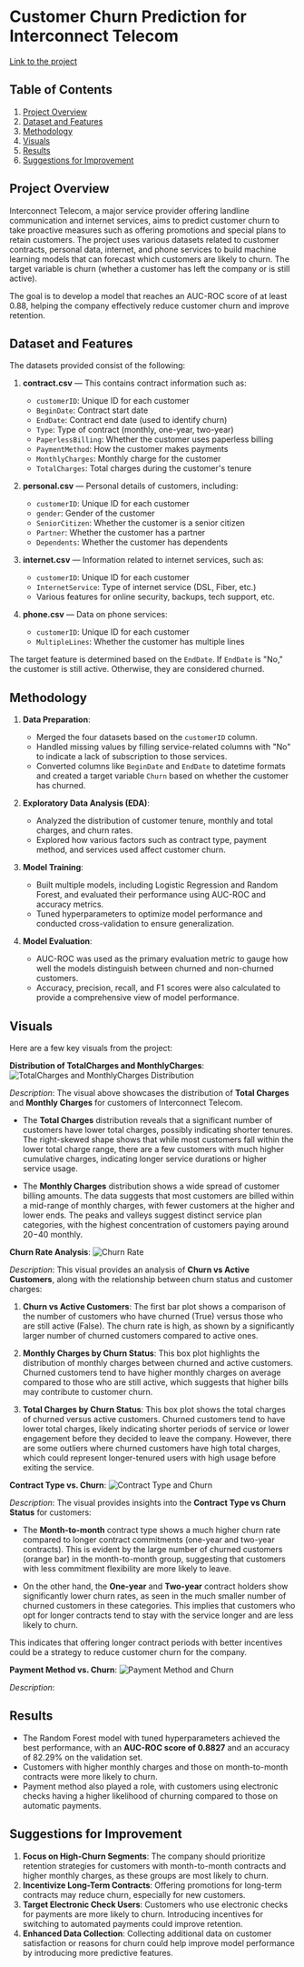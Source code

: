 # Customer Churn Prediction for Interconnect Telecom

[Link to the project](https://github.com/arr225/Data_Projects_TripleTen/blob/12c27989f10925328238261f263455dd3f75562f/Customer%20Churn%20Prediction/Interconnect%20Telecom%20%E2%80%93%20Customer%20Churn%20Prediction%20Project.ipynb)

## Table of Contents
1. [Project Overview](#project-overview)
2. [Dataset and Features](#dataset-and-features)
3. [Methodology](#methodology)
4. [Visuals](#visuals)
5. [Results](#results)
6. [Suggestions for Improvement](#suggestions-for-improvement)

## Project Overview

Interconnect Telecom, a major service provider offering landline communication and internet services, aims to predict customer churn to take proactive measures such as offering promotions and special plans to retain customers. The project uses various datasets related to customer contracts, personal data, internet, and phone services to build machine learning models that can forecast which customers are likely to churn. The target variable is churn (whether a customer has left the company or is still active). 

The goal is to develop a model that reaches an AUC-ROC score of at least 0.88, helping the company effectively reduce customer churn and improve retention.

## Dataset and Features

The datasets provided consist of the following:

1. **contract.csv** — This contains contract information such as:
   - `customerID`: Unique ID for each customer
   - `BeginDate`: Contract start date
   - `EndDate`: Contract end date (used to identify churn)
   - `Type`: Type of contract (monthly, one-year, two-year)
   - `PaperlessBilling`: Whether the customer uses paperless billing
   - `PaymentMethod`: How the customer makes payments
   - `MonthlyCharges`: Monthly charge for the customer
   - `TotalCharges`: Total charges during the customer's tenure

2. **personal.csv** — Personal details of customers, including:
   - `customerID`: Unique ID for each customer
   - `gender`: Gender of the customer
   - `SeniorCitizen`: Whether the customer is a senior citizen
   - `Partner`: Whether the customer has a partner
   - `Dependents`: Whether the customer has dependents

3. **internet.csv** — Information related to internet services, such as:
   - `customerID`: Unique ID for each customer
   - `InternetService`: Type of internet service (DSL, Fiber, etc.)
   - Various features for online security, backups, tech support, etc.

4. **phone.csv** — Data on phone services:
   - `customerID`: Unique ID for each customer
   - `MultipleLines`: Whether the customer has multiple lines

The target feature is determined based on the `EndDate`. If `EndDate` is "No," the customer is still active. Otherwise, they are considered churned.

## Methodology

1. **Data Preparation**: 
   - Merged the four datasets based on the `customerID` column.
   - Handled missing values by filling service-related columns with "No" to indicate a lack of subscription to those services.
   - Converted columns like `BeginDate` and `EndDate` to datetime formats and created a target variable `Churn` based on whether the customer has churned.

2. **Exploratory Data Analysis (EDA)**:
   - Analyzed the distribution of customer tenure, monthly and total charges, and churn rates.
   - Explored how various factors such as contract type, payment method, and services used affect customer churn.

3. **Model Training**:
   - Built multiple models, including Logistic Regression and Random Forest, and evaluated their performance using AUC-ROC and accuracy metrics.
   - Tuned hyperparameters to optimize model performance and conducted cross-validation to ensure generalization.

4. **Model Evaluation**:
   - AUC-ROC was used as the primary evaluation metric to gauge how well the models distinguish between churned and non-churned customers.
   - Accuracy, precision, recall, and F1 scores were also calculated to provide a comprehensive view of model performance.

## Visuals

Here are a few key visuals from the project:

**Distribution of TotalCharges and MonthlyCharges**:
   ![TotalCharges and MonthlyCharges Distribution](https://github.com/arr225/Data_Projects_TripleTen/blob/91c5e41fa3086062a54ed05b2c9a998998933eb9/Customer%20Churn%20Prediction/Distribution%20of%20TotalCharges%20and%20MonthlyCharge.png)

   *Description*: The visual above showcases the distribution of **Total Charges** and **Monthly Charges** for customers of Interconnect Telecom. 

- The **Total Charges** distribution reveals that a significant number of customers have lower total charges, possibly indicating shorter tenures. The right-skewed shape shows that while most customers fall within the lower total charge range, there are a few customers with much higher cumulative charges, indicating longer service durations or higher service usage.

- The **Monthly Charges** distribution shows a wide spread of customer billing amounts. The data suggests that most customers are billed within a mid-range of monthly charges, with fewer customers at the higher and lower ends. The peaks and valleys suggest distinct service plan categories, with the highest concentration of customers paying around $20-$40 monthly.

**Churn Rate Analysis**:
   ![Churn Rate](https://github.com/arr225/Data_Projects_TripleTen/blob/0f8b392de31376d18088719fa16a53da4a487895/Customer%20Churn%20Prediction/Churn%20Rate%20Analysi.png)

   *Description*: This visual provides an analysis of **Churn vs Active Customers**, along with the relationship between churn status and customer charges:

1. **Churn vs Active Customers**: The first bar plot shows a comparison of the number of customers who have churned (True) versus those who are still active (False). The churn rate is high, as shown by a significantly larger number of churned customers compared to active ones.

2. **Monthly Charges by Churn Status**: This box plot highlights the distribution of monthly charges between churned and active customers. Churned customers tend to have higher monthly charges on average compared to those who are still active, which suggests that higher bills may contribute to customer churn.

3. **Total Charges by Churn Status**: This box plot shows the total charges of churned versus active customers. Churned customers tend to have lower total charges, likely indicating shorter periods of service or lower engagement before they decided to leave the company. However, there are some outliers where churned customers have high total charges, which could represent longer-tenured users with high usage before exiting the service.

**Contract Type vs. Churn**:
   ![Contract Type and Churn](https://github.com/arr225/Data_Projects_TripleTen/blob/98c5d4a7453c26d6a996158a420e98d4dab94d81/Customer%20Churn%20Prediction/Contract%20Type%20vs.%20Chur.png)

   *Description*: The visual provides insights into the **Contract Type vs Churn Status** for customers:

- The **Month-to-month** contract type shows a much higher churn rate compared to longer contract commitments (one-year and two-year contracts). This is evident by the large number of churned customers (orange bar) in the month-to-month group, suggesting that customers with less commitment flexibility are more likely to leave.
  
- On the other hand, the **One-year** and **Two-year** contract holders show significantly lower churn rates, as seen in the much smaller number of churned customers in these categories. This implies that customers who opt for longer contracts tend to stay with the service longer and are less likely to churn.

This indicates that offering longer contract periods with better incentives could be a strategy to reduce customer churn for the company.

**Payment Method vs. Churn**:
   ![Payment Method and Churn](https://github.com/arr225/Data_Projects_TripleTen/blob/b074b55aef226cc5e3858064d64e4ef72ffea3cc/Customer%20Churn%20Prediction/Payment%20Method%20vs.%20Churn.png)

   *Description*:

## Results

- The Random Forest model with tuned hyperparameters achieved the best performance, with an **AUC-ROC score of 0.8827** and an accuracy of 82.29% on the validation set.
- Customers with higher monthly charges and those on month-to-month contracts were more likely to churn.
- Payment method also played a role, with customers using electronic checks having a higher likelihood of churning compared to those on automatic payments.

## Suggestions for Improvement

1. **Focus on High-Churn Segments**: The company should prioritize retention strategies for customers with month-to-month contracts and higher monthly charges, as these groups are most likely to churn.
2. **Incentivize Long-Term Contracts**: Offering promotions for long-term contracts may reduce churn, especially for new customers.
3. **Target Electronic Check Users**: Customers who use electronic checks for payments are more likely to churn. Introducing incentives for switching to automated payments could improve retention.
4. **Enhanced Data Collection**: Collecting additional data on customer satisfaction or reasons for churn could help improve model performance by introducing more predictive features.
